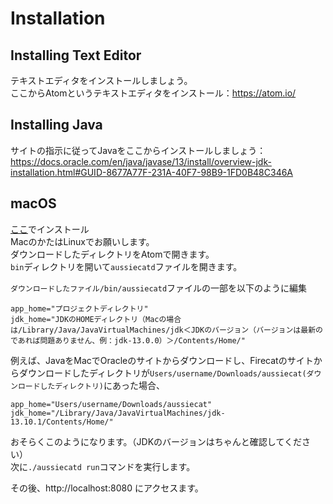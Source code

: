# Installation

## Installing Text Editor
テキストエディタをインストールしましょう。<br>
ここからAtomというテキストエディタをインストール：https://atom.io/

## Installing Java
サイトの指示に従ってJavaをここからインストールしましょう：https://docs.oracle.com/en/java/javase/13/install/overview-jdk-installation.html#GUID-8677A77F-231A-40F7-98B9-1FD0B48C346A

## macOS
[ここ](http://firecat256.appspot.com/kiwicat/aussiecat_1_1_x/svs_2/downloads.nsp)でインストール<br>
MacのかたはLinuxでお願いします。<br>
ダウンロードしたディレクトリをAtomで開きます。<br> 
`bin`ディレクトリを開いて`aussiecatd`ファイルを開きます。<br>

`ダウンロードしたファイル/bin/aussiecatd`ファイルの一部を以下のように編集

```
app_home="プロジェクトディレクトリ"
jdk_home="JDKのHOMEディレクトリ（Macの場合は/Library/Java/JavaVirtualMachines/jdk＜JDKのバージョン（バージョンは最新のであれば問題ありません、例：jdk-13.0.0）＞/Contents/Home/"
```

例えば、JavaをMacでOracleのサイトからダウンロードし、Firecatのサイトからダウンロードしたディレクトリが`Users/username/Downloads/aussiecat(ダウンロードしたディレクトリ)`にあった場合、
```
app_home="Users/username/Downloads/aussiecat"
jdk_home="/Library/Java/JavaVirtualMachines/jdk-13.10.1/Contents/Home/"
```
おそらくこのようになります。（JDKのバージョンはちゃんと確認してください）<br>
次に`./aussiecatd run`コマンドを実行します。

その後、http://localhost:8080
にアクセスます。

